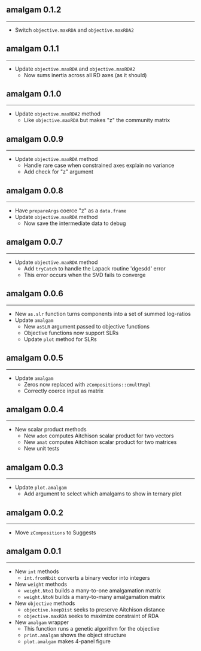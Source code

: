 ## amalgam 0.1.2
---------------------
* Switch `objective.maxRDA` and `objective.maxRDA2`

## amalgam 0.1.1
---------------------
* Update `objective.maxRDA` and `objective.maxRDA2`
    * Now sums inertia across all RD axes (as it should)

## amalgam 0.1.0
---------------------
* Update `objective.maxRDA2` method
    * Like `objective.maxRDA` but makes "z" the community matrix

## amalgam 0.0.9
---------------------
* Update `objective.maxRDA` method
    * Handle rare case when constrained axes explain no variance
    * Add check for "z" argument

## amalgam 0.0.8
---------------------
* Have `prepareArgs` coerce "z" as a `data.frame`
* Update `objective.maxRDA` method
    * Now save the intermediate data to debug

## amalgam 0.0.7
---------------------
* Update `objective.maxRDA` method
    * Add `tryCatch` to handle the Lapack routine 'dgesdd' error
    * This error occurs when the SVD fails to converge

## amalgam 0.0.6
---------------------
* New `as.slr` function turns components into a set of summed log-ratios
* Update `amalgam`
    * New `asSLR` argument passed to objective functions
    * Objective functions now support SLRs
    * Update `plot` method for SLRs
    
## amalgam 0.0.5
---------------------
* Update `amalgam`
    * Zeros now replaced with `zCompositions::cmultRepl`
    * Correctly coerce input as matrix

## amalgam 0.0.4
---------------------
* New scalar product methods
    * New `adot` computes Aitchison scalar product for two vectors
    * New `amat` computes Aitchison scalar product for two matrices
    * New unit tests

## amalgam 0.0.3
---------------------
* Update `plot.amalgam`
    * Add argument to select which amalgams to show in ternary plot

## amalgam 0.0.2
---------------------
* Move `zCompositions` to Suggests

## amalgam 0.0.1
---------------------
* New `int` methods
    * `int.fromNbit` converts a binary vector into integers
* New `weight` methods
    * `weight.Nto1` builds a many-to-one amalgamation matrix
    * `weight.NtoN` builds a many-to-many amalgamation matrix
* New `objective` methods
    * `objective.keepDist` seeks to preserve Aitchison distance
    * `objective.maxRDA` seeks to maximize constraint of RDA
* New `amalgam` wrapper
    * This function runs a genetic algorithm for the objective
    * `print.amalgam` shows the object structure
    * `plot.amalgam` makes 4-panel figure
